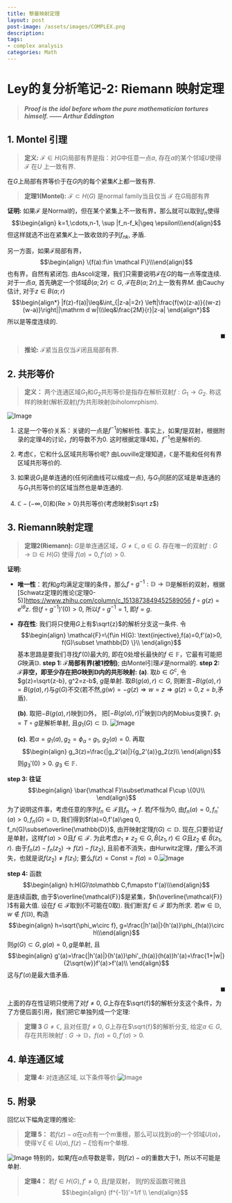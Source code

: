 ```yaml
---
title: 黎曼映射定理
layout: post
post-image: /assets/images/COMPLEX.png
description: 
tags: 
- complex analysis
categories: Math
---
```


# Ley的复分析笔记-2: Riemann 映射定理

>***Proof is the idol before whom the pure mathematician tortures himself. —— Arthur Eddington***

## 1. Montel 引理

>**定义:** $\mathcal F\in H(G)$局部有界是指：对$G$中任意一点$a$, 存在$a$的某个邻域$U$使得$\mathcal F$ 在$U$ 上一致有界.

在$G$上局部有界等价于在$G$内的每个紧集$K$上都一致有界.

>**定理1(Montel):**  $\mathcal F\subset H(G)$ 是normal family当且仅当 $\mathcal F$ 在$G$局部有界

**证明:** 如果$\mathcal{F}$ 是Normal的，但在某个紧集上不一致有界，那么就可以取到$f_n$使得
$$\begin{align}    k=1,\cdots,n-1, \sup |f_n-f_k|\geq \epsilon\\\end{align}$$
但这样就选不出在紧集$K$上一致收敛的子列$f_{nk}$, 矛盾.

另一方面，如果$\mathcal{F}$局部有界，
$$\begin{align}    \{f(a):f\in \mathcal F\}\\\end{align}$$
也有界，自然有紧闭包. 由Ascoli定理，我们只需要说明$\mathcal F$在$G$的每一点等度连续. 对于一点$a$, 首先确定一个邻域$\bar B(a;2r)\subset G$, $\mathcal{F}$在$B(a;2r)$上一致有界$M$.
由Cauchy估计, 对于$z\in B(a;r)$
$$\begin{align*}
    |f(z)-f(a)|\leq&\int_{|z-a|=2r} \left|\frac{f(w)(z-a)}{(w-z)(w-a)}\right||\mathrm d w|\\\leq&\frac{2M}{r}|z-a|
\end{align*}$$
所以是等度连续的. <p align="right">$\blacksquare$</p>

>**推论:** $\mathcal{F}$紧当且仅当$\mathcal{F}$闭且局部有界.

## 2. 共形等价

>**定义：** 两个连通区域$G_1$和$G_2$共形等价是指存在解析双射$f:G_1\to G_2$. 称这样的映射(解析双射)$f$为共形映射(biholomrphism).

![Image](https://pic4.zhimg.com/80/v2-e760ed2e80f7ad79b577163a5b2cb0d7.png)

1. 这是一个等价关系：关键的一点是$f^{-1}$的解析性. 事实上，如果$f$是双射，根据附录的定理4的讨论，$f$的导数不为0. 这时根据定理4知，$f^{-1}$也是解析的.

2. 考虑$\mathbb C$，它和什么区域共形等价呢? 由Louville定理知道，$\mathbb C$是不能和任何有界区域共形等价的.

3. 如果说$G_1$是单连通的(任何闭曲线可以缩成一点), 与$G_1$同胚的区域是单连通的 与$G_1$共形等价的区域当然也是单连通的.

4. $\mathbb C-(-\infty,0]$和$\{\text{Re}>0\}$共形等价(考虑映射$\sqrt z$)

## 3. Riemann映射定理



>**定理2(Riemann):** $G$是单连通区域，$G\neq \mathbb C$, $a\in G$. 存在唯一的双射$f:G\to\mathbb{D}\in H(G)$ 使得 $f(a)=0, f'(a)>0$.  

**证明:**

- **唯一性**：若$f$和$g$均满足定理的条件，那么$f\circ g^{-1}:\mathbb{D}\to\mathbb{D}$是解析的双射，根据[Schwatz定理的推论(定理0-5)]<https://www.zhihu.com/column/c_1513873849452589056> $f\circ g(z)=e^{i\theta}z$. 但$(f\circ g^{-1})'(0)>0$, 所以$f\circ g^{-1}=1$, 即$f=g$.

- **存在性**: 我们将只使用$G$上有$\sqrt{z}$的解析分支这一条件. 
  令
  $$\begin{align}
      \mathcal{F}=\{f\in H(G): \text{injective},f(a)=0,f'(a)>0, f(G)\subset \mathbb{D} \}\\
  \end{align}$$
  基本思路是要我们寻找$f'(0)$最大的, 即在$0$处增长最快的$f\in\mathbb{F}$，它最有可能把$G$映满$\mathbb{D}$.
**step 1: $\mathcal{F}$局部有界(被$1$控制)**; 由Montel引理$\mathcal{F}$是normal的.
**step 2: $\mathcal{F}$非空，即至少存在把$G$映到$\mathbb{D}$内的共形映射:**
    **(a)**. 取$b\in G^c$, 令$g(z)=\sqrt{z-b}, g^2=z-b$, $g$是单射. 取$B(g(a),r)\subset G$, 则断言$-B(g(a),r)=B(g(a),r)$与$g(G)$不交(若不然,$g(w)=-g(z)\Rightarrow w=z\Rightarrow g(z)=0,z=b$,矛盾).

    **(b)**. 取把$-B(g(a),r)$映到$\mathbb D$外， 把$[-B(g(a),r)]^c$映到$\mathbb D$内的Mobius变换$T$. $g_1=T\circ g$是解析单射, 且$g_1(G)\subset \mathbb{D}$.   ![Image](https://pic4.zhimg.com/80/v2-f333dc1081f6cf9315dcbd45202106d0.jpg)

    **(c)**. 若$\alpha=g_1(a),g_2=\phi_{\alpha}\circ g_1$, $g_2(a)=0$. 再取
    $$\begin{align}
        g_3(z)=\frac{|g_2'(a)|}{g_2'(a)}g_2(z)\\
    \end{align}$$
    则$g_3'(0)>0$. $g_3\in\mathbb{F}$.

**step 3: 往证** 
$$\begin{align}
    \bar{\mathcal F}\subset\mathcal F\cup \{0\}\\
\end{align}$$ 
为了说明这件事，考虑任意的序列$f_n\in\mathcal F$且$f_n\to f$. 若$f$不恒为$0$, 由$f_n(a)=0,f_n'(a)>0,f_n(G)=\mathbb{D}$, 我们得到$f(a)=0,f'(a)\geq 0, f_n(G)\subset\overline{\mathbb{D}}$, 由开映射定理$f(G)\subset\mathbb D$.
    现在,只要验证$f$是单射，这样$f'(a)>0$且$f\in\mathcal F$. 为此考虑$z_1\neq z_2\in G, \bar B(z_1,r)\in G$且$z_2\notin \bar B(z_1,r)$. 由于$f_n(z)-f_n(z_2)\to f(z)-f(z_2)$, 且前者不消失，由Hurwitz定理，$f$要么不消失，也就是说$f(z_2)\neq f(z_1)$; 要么$f(z)=\text{Const}=f(a)=0$.![Image](https://pic4.zhimg.com/80/v2-adf84434282120f1cb737495734466b6.jpg)
  
**step 4:** 函数
    $$\begin{align}    h:H(G)\to\mathbb C,f\mapsto f'(a)\\\end{align}$$
    是连续函数, 由于$\overline{\mathcal{F}}$是紧集，$h(\overline{\mathcal{F}} )$有最大值. 设在$f\in \mathcal F$取到(不可能在0取). 我们断言$f\in\mathcal F$ 即为所求. 若$w\in \mathbb{D}, w\notin f(\mathbb D)$, 构造
    $$\begin{align}        h=\sqrt{\phi_w\circ f}, g=\frac{|h'(a)|}{h'(a)}\phi_{h(a)}\circ h\\\end{align}$$
    则$g(G)\subset G, g(a)=0, g$是单射, 且
    $$\begin{align}
        g'(a)=\frac{|h'(a)|}{h'(a)}\phi'_{h(a)}(h(a))h'(a)=\frac{1+|w|}{2\sqrt{w}}f'(a)>f'(a)\\
    \end{align}$$
    这与$f'(a)$是最大值矛盾.<p align="right">$\blacksquare$</p>

上面的存在性证明只使用了对$f\neq 0$, $G$上存在$\sqrt{f}$的解析分支这个条件，为了方便后面引用，我们把它单独列成一个定理:

>**定理 3** $G\neq \mathbb{C}$, 且对任意$f\neq 0$, $G$上存在$\sqrt{f}$的解析分支, 给定$a\in G$, 存在共形映射$f:G\to\mathbb D$，$f(a)=0,f'(a)>0$.

## 4. 单连通区域

>**定理 4:** 对连通区域, 以下条件等价:![Image](https://pic4.zhimg.com/80/v2-b50122580a2afb1ee1c471ce8802d814.png)

## 5. 附录

回忆以下幅角定理的推论:
>**定理 5：** 若$f(z)-\alpha$在$a$点有一个$m$重根，那么可以找到$\alpha$的一个邻域$U(\alpha)$，使得$\forall\xi\in U(\alpha), f(z)-\xi$恰有$m$个单根.

![Image](https://pic4.zhimg.com/80/v2-819c284a1aa40c9707e81618fa193175.jpg)
特别的，如果$f$在$a$点导数是零，则$f(z)-\alpha$的重数大于1，所以不可能是单射.

>**定理4：** 若$f\in H(G), f'\neq 0$, 且$f$是双射， 则$f$的反函数可微且
$$\begin{align}
    (f^{-1})'=1/f \\
\end{align}$$
